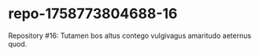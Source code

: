 # repo-1758773804688-16
Repository #16: Tutamen bos altus contego vulgivagus amaritudo aeternus quod.
